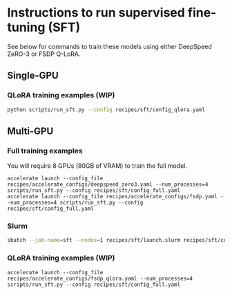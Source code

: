 
# Instructions to run supervised fine-tuning (SFT)

See below for commands to train these models using either DeepSpeed ZeRO-3 or FSDP Q-LoRA.

## Single-GPU

### QLoRA training examples (WIP)

```bash
python scripts/run_sft.py --config recipes/sft/config_qlora.yaml
```

## Multi-GPU

### Full training examples

You will require 8 GPUs (80GB of VRAM) to train the full model.
```shell
accelerate launch --config_file recipes/accelerate_configs/deepspeed_zero3.yaml --num_processes=4 scripts/run_sft.py --config recipes/sft/config_full.yaml
accelerate launch --config_file recipes/accelerate_configs/fsdp.yaml --num_processes=4 scripts/run_sft.py --config recipes/sft/config_full.yaml
```

### Slurm 

```bash
sbatch --job-name=sft --nodes=1 recipes/sft/launch.slurm recipes/sft/config_full.yaml recipes/accelerate_configs/deepspeed_zero3.yaml
```

### QLoRA training examples (WIP)

```shell
accelerate launch --config_file recipes/accelerate_configs/fsdp_qlora.yaml --num_processes=4 scripts/run_sft.py --config recipes/sft/config_full.yaml
```